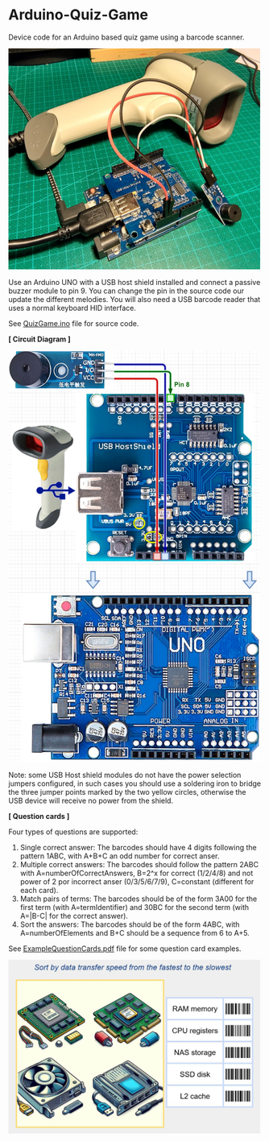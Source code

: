 # Arduino-Quiz-Game
Device code for an Arduino based quiz game using a barcode scanner.

<img src="img/Barcode1.jpg" width="500">

Use an Arduino UNO with a USB host shield installed and connect a passive buzzer module to pin 9.
You can change the pin in the source code our update the different melodies.
You will also need a USB barcode reader that uses a normal keyboard HID interface.

See [QuizGame.ino](QuizGame.ino) file for source code.

**[ Circuit Diagram ]**

<img src="img/ArduinoScannerCircuit.jpg" width="500">

Note: some USB Host shield modules do not have the power selection jumpers configured, in such cases you should use a soldering iron to bridge the three jumper points marked by the two yellow circles, otherwise the USB device will receive no power from the shield.

**[ Question cards ]**

Four types of questions are supported:
1. Single correct answer: The barcodes should have 4 digits following the pattern 1ABC, with A+B+C an odd number for correct anser.
2. Multiple correct answers: The barcodes should follow the pattern 2ABC with A=numberOfCorrectAnswers, B=2^x for correct (1/2/4/8) and not power of 2 por incorrect anser (0/3/5/6/7/9), C=constant (different for each card).
3. Match pairs of terms: The barcodes should be of the form 3A00 for the first term (with A=termIdentifier) and 30BC for the second term (with A=|B-C| for the correct answer).
4. Sort the answers: The barcodes should be of the form 4ABC, with A=numberOfElements and B+C should be a sequence from 6 to A+5.

See [ExampleQuestionCards.pdf](ExampleQuestionCards.pdf) file for some question card examples.

<a href="ExampleQuestionCards.pdf"><img src="img/ExampleSortCard.jpg" width="500"></a>

